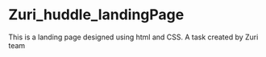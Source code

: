 # Zuri_huddle_landingPage
This is a landing page designed using html and CSS. A task created by Zuri team
